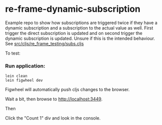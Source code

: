 # re-frame-dynamic-subscription

Example repo to show how subscriptions are triggered twice if they have a dynamic subscription and a subscription to the actual value as well. First trigger the direct subscription is updated and on second trigger the dynamic subscription is updated. Unsure if this is the intended behaviour. See [src/cljs/re_frame_testing/subs.cljs](src/cljs/re_frame_testing/subs.cljs)

To test:

### Run application:

```
lein clean
lein figwheel dev
```

Figwheel will automatically push cljs changes to the browser.

Wait a bit, then browse to [http://localhost:3449](http://localhost:3449).

Then 

Click the "Count 1" div and look in the console.